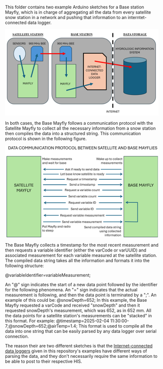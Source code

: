 This folder contains two example Arduino sketches for a Base station Mayfly, which is in charge of aggregating all the data from every satellite snow station in a network and pushing that information to an interntet-connected data logger.

![satellite-base-his](../base_figures/satellite-base-his.png)

In both cases, the Base Mayfly follows a communication protocol with the Satellite Mayfly to collect all the necessary information from a snow station then compiles the data into a structured string. This communication protocol is shown in the following figure.

![satellite-base-comms-protocol](../base_figures/satellite-base-comms-protocol.png)

The Base Mayfly collects a timestamp for the most recent measurement and then requests a variable identifier (either the varCode or varUUID) and associated measurement for each variable measured at the satellite station. The compiled data string takes all the information and formats it into the following structure:

@variableIdentifier=variableMeasurement;

An "@" sign indicates the start of a new data point followed by the identifier for the following phenomena. An "=" sign indicates that the actual measurement is following, and then the data point is terminated by a ";".
An example of this could be: @snowDepth=652;
In this example, the Base Mayfly requested a varCode and received "snowDepth" and then it requested snowDepth's measurement, which was 652, as in 652 mm. All the data points for a satellite station's measurements can be "stacked" in this format.
For example: @timestamp=2025-02-04 11:30:00-7;@snowDepth=652;@airTemp=1.4;
This format is used to compile all the data into one string that can be easily parsed by any data logger over serial connection.

The reason their are two different sketches is that the [Internet-connected data loggers](../internet-connected-dataloggers) given in this repository's examples have different ways of parsing the data, and they don't necessarily require the same information to be able to post to their respective HIS.
